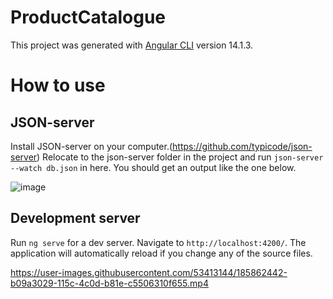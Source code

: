 # ProductCatalogue

This project was generated with [Angular CLI](https://github.com/angular/angular-cli) version 14.1.3.

# How to use

## JSON-server

Install JSON-server on your computer.(https://github.com/typicode/json-server) Relocate to the json-server folder in the project and run `json-server --watch db.json` in here. You should get an output like the one below.

![image](https://user-images.githubusercontent.com/53413144/185869983-e9df2648-7203-4c8c-a5b1-5cb7423033de.png)



## Development server

Run `ng serve` for a dev server. Navigate to `http://localhost:4200/`. The application will automatically reload if you change any of the source files.






https://user-images.githubusercontent.com/53413144/185862442-b09a3029-115c-4c0d-b81e-c5506310f655.mp4



